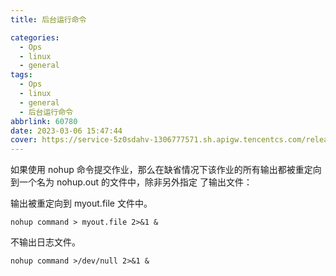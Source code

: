 ```yaml
---
title: 后台运行命令

categories:
  - Ops
  - linux
  - general
tags:
  - Ops
  - linux
  - general
  - 后台运行命令
abbrlink: 60780
date: 2023-03-06 15:47:44
cover: https://service-5z0sdahv-1306777571.sh.apigw.tencentcs.com/release/?uuid=14306e63fe4a401e8ad9a6b69f6b6c82
---
```


如果使用 nohup 命令提交作业，那么在缺省情况下该作业的所有输出都被重定向到一个名为 nohup.out 的文件中，除非另外指定 了输出文件：

输出被重定向到 myout.file 文件中。

```shell
nohup command > myout.file 2>&1 &
```

不输出日志文件。

```shell
nohup command >/dev/null 2>&1 &
```